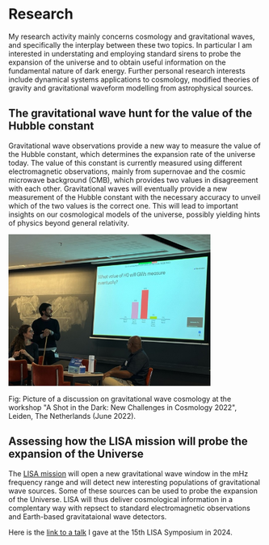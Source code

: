 # Research

My research activity mainly concerns cosmology and gravitational waves, and specifically the interplay between these two topics. In particular I am interested in understating and employing standard sirens to probe the expansion of the universe and to obtain useful information on the fundamental nature of dark energy. Further personal research interests include dynamical systems applications to cosmology, modified theories of gravity and gravitational waveform modelling from astrophysical sources.

## The gravitational wave hunt for the value of the Hubble constant

Gravitational wave observations provide a new way to measure the value of the Hubble constant, which determines the expansion rate of the universe today. The value of this constant is currently measured using different electromagnetic observations, mainly from supernovae and the cosmic microwave background (CMB), which provides two values in disagreement with each other. Gravitational waves will eventually provide a new measurement of the Hubble constant with the necessary accuracy to unveil which of the two values is the correct one. This will lead to important insights on our cosmological models of the universe, possibly yielding hints of physics beyond general relativity.

<img src="/assets/img/IMG_3029.jpeg" height="300" />

Fig: Picture of a discussion on gravitational wave cosmology at the workshop "A Shot in the Dark: New Challenges in Cosmology 2022", Leiden, The Netherlands (June 2022).

## Assessing how the LISA mission will probe the expansion of the Universe

The [LISA mission](https://www.lisamission.org) will open a new gravitational wave window in the mHz frequency range and will detect new interesting populations of gravitational wave sources. Some of these sources can be used to probe the expansion of the Universe. LISA will thus deliver cosmological information in a complentary way with repsect to standard electromagnetic observations and Earth-based gravitataional wave detectors.

Here is the [link to a talk](https://www.youtube.com/watch?v=ZZn5mxhwSLQ&list=PLzmcUBaevwOvHXvFgVGAX_o_CJg6xbOtW&index=5) I gave at the 15th LISA Symposium in 2024.
